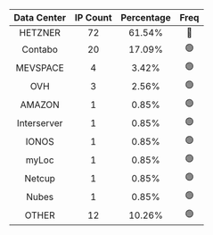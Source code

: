 | Data Center | IP Count | Percentage | Freq |
|:------------:|:--------:|:-----------:|:-----:|
| HETZNER | 72 | 61.54% | 🔴 |
| Contabo | 20 | 17.09% | 🟢 |
| MEVSPACE | 4 | 3.42% | 🟢 |
| OVH | 3 | 2.56% | 🟢 |
| AMAZON | 1 | 0.85% | 🟢 |
| Interserver | 1 | 0.85% | 🟢 |
| IONOS | 1 | 0.85% | 🟢 |
| myLoc | 1 | 0.85% | 🟢 |
| Netcup | 1 | 0.85% | 🟢 |
| Nubes | 1 | 0.85% | 🟢 |
| OTHER | 12 | 10.26% | 🟢 |